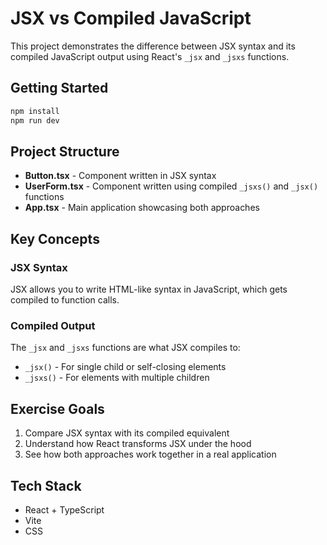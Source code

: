 # JSX vs Compiled JavaScript

This project demonstrates the difference between JSX syntax and its compiled JavaScript output using React's `_jsx` and `_jsxs` functions.

## Getting Started

```bash
npm install
npm run dev
```

## Project Structure

- **Button.tsx** - Component written in JSX syntax
- **UserForm.tsx** - Component written using compiled `_jsxs()` and `_jsx()` functions
- **App.tsx** - Main application showcasing both approaches

## Key Concepts

### JSX Syntax
JSX allows you to write HTML-like syntax in JavaScript, which gets compiled to function calls.

### Compiled Output
The `_jsx` and `_jsxs` functions are what JSX compiles to:
- `_jsx()` - For single child or self-closing elements
- `_jsxs()` - For elements with multiple children

## Exercise Goals

1. Compare JSX syntax with its compiled equivalent
2. Understand how React transforms JSX under the hood
3. See how both approaches work together in a real application

## Tech Stack

- React + TypeScript
- Vite
- CSS
